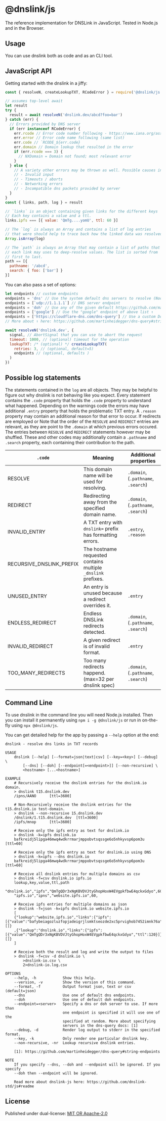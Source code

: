 # @dnslink/js

The reference implementation for DNSLink in JavaScript. Tested in Node.js and in the Browser.

## Usage

You can use dnslink both as code and as an CLI tool.

## JavaScript API

Getting started with the dnslink in a jiffy:

```javascript
const { resolveN, createLookupTXT, RCodeError } = require('@dnslink/js')

// assumes top-level await
let result
try {
  result = await resolveN('dnslink.dev/abcd?foo=bar')
} catch (err) {
  // Errors provided by DNS server
  if (err instanceof RCodeError) {
    err.rcode // Error code number following - https://www.iana.org/assignments/dns-parameters/dns-parameters.xhtml#dns-parameters-6
    err.error // Error code name following (same list)
    err.code // `RCODE_${err.code}
    err.domain // Domain lookup that resulted in the error
    if (err.rcode === 3) {
      // NXDomain = Domain not found; most relevant error
    }
  } else {
    // A variety other errors may be thrown as well. Possible causes include, but are not limited to:
    // - Invalid input
    // - Timeouts / aborts
    // - Networking errors
    // - Incompatible dns packets provided by server
  }
}
const { links, path, log } = result

// `links` is an object containing given links for the different keys
// Each key contains a value and a ttl.
links.ipfs === [{ value: 'QmTg....yomU', ttl: 60 }]

// The `log` is always an Array and contains a list of log entries
// that were should help to trace back how the linked data was resolved.
Array.isArray(log)

// The `path` is always an Array that may contain a list of paths that
// each link may uses to deep-resolve values. The list is sorted from
// first to last.
path == [{
  pathname: '/abcd',
  search: { foo: ['bar'] }
}]
```

You can also pass a set of options: 

```javascript
let endpoints // custom endpoints
endpoints = 'dns' // Use the system default dns servers to resolve (Node.js only!)
endpoints = [`udp://1.1.1.1`] // DNS server endpoint
endpoints = 'doh' // Use any of the given default https://github.com/martinheidegger/doh-query/blob/main/endpoints.md
endpoints = ['google'] // Use the "google" endpoint of above list ↑
endpoints = ['https://cloudflare-dns.com/dns-query'] // Use a custom DoH endpoin
// More about ↑ here: https://github.com/martinheidegger/dns-query#string-endpoints

await resolveN('dnslink.dev', {
  signal, // AbortSignal that you can use to abort the request
  timeout: 1000, // (optional) timeout for the operation
  lookupTXT: /* (optional) */ createLookupTXT(
    retries: 3, // (optional, default=5)
    endpoints // (optional, defaults )
  )
})
```

## Possible log statements

The statements contained in the `log` are all objects. They may be helpful to figure out why dnslink
is not behaving like you expect. Every statement contains the `.code` property that holds the `.code`
property to understand what happened.
Depending on the warnings code the errors may have additional `.entry` property that holds
the problematic TXT entry. A `.reason` property may contain an additional reason for that error to occur.
If redirects are employed or 
Note that the order of the `RESOLVE` and `REDIRECT` entries are relevant, as they are point to the `.domain`
at which previous errors occured. The entries between `RESOLVE` and `REDIRECT` statements however may
be shuffled. These and other codes may additionally contain a `.pathname` and `.search` property,
each containing their contribution to the path.


| `.code`                  | Meaning                                                              | Additional properties               |
|--------------------------|----------------------------------------------------------------------|-------------------------------------|
| RESOLVE                  | This domain name will be used for resolving.                         | `.domain`, (`.pathname`, `.search`) |
| REDIRECT                 | Redirecting away from the specified domain name.                     | `.domain`, (`.pathname`, `.search`) |
| INVALID_ENTRY            | A TXT entry with `dnslink=` prefix has formatting errors.            | `.entry`, `.reason`                 |
| RECURSIVE_DNSLINK_PREFIX | The hostname requested contains multiple `_dnslink` prefixes.        |                                     |
| UNUSED_ENTRY             | An entry is unused because a redirect overrides it.                  | `.entry`                            |
| ENDLESS_REDIRECT         | Endless DNSLink redirects detected.                                  | `.domain`, (`.pathname`, `.search`) |
| INVALID_REDIRECT         | A given redirect is of invalid format.                               | `.entry`                            |
| TOO_MANY_REDIRECTS       | Too many redirects happend. (max=32 per dnslink spec)                | `.domain`, (`.pathname`, `.search`) |

## Command Line

To use dnslink in the command line you will need Node.js installed. Then
you can install it permanently using `npm i -g @dnslink/js` or run in on-the-fly
using `npx @dnslink/js`.

You can get detailed help for the app by passing a `--help` option at the end:

```
dnslink - resolve dns links in TXT records

USAGE
    dnslink [--help] [--format=json|text|csv] [--key=<key>] [--debug] \
        [--dns] [--doh] [--endpoint[=<endpoint>]] [--non-recursive] \
        <hostname> [...<hostname>]

EXAMPLE
    # Recursively receive the dnslink entries for the dnslink.io domain.
    > dnslink t15.dnslink.dev
    /ipns/AANO      [ttl=3600]

    # Non-Recursively receive the dnslink entries for the t15.dnslink.io test-domain.
    > dnslink --non-recursive 15.dnslink.dev
    /dnslink/1.t15.dnslink.dev  [ttl=3600]
    /ipfs/mnop      [ttl=3600]

    # Receive only the ipfs entry as text for dnslink.io
    > dnslink -k=ipfs dnslink.io
    bafkreidj5lipga46mwq4wdkrrmarjmppobvtsqssge6o5nhkyvsp6pom3u [ttl=60]

    # Receive only the ipfs entry as text for dnslink.io using DNS
    > dnslink -k=ipfs --dns dnslink.io
    bafkreidj5lipga46mwq4wdkrrmarjmppobvtsqssge6o5nhkyvsp6pom3u [ttl=60]

    # Receive all dnslink entries for multiple domains as csv
    > dnslink -f=csv dnslink.io ipfs.io
    lookup,key,value,ttl,path
    "dnslink.io","ipfs","QmTgQDr3xNgKBVDVJtyGhopHoxW4EVgpkfbwE4qckxGdyo",60,
    "ipfs.io","ipns","website.ipfs.io",60,

    # Receive ipfs entries for multiple domains as json
    > dnslink -f=json -k=ipfs dnslink.io website.ipfs.io
    [
    {"lookup":"website.ipfs.io","links":{"ipfs":[{"value":"bafybeiagozluzfopjadeigrjlsmktseozde2xc5prvighob7452imnk76a","ttl":32}]},"path":[]}
    ,{"lookup":"dnslink.io","links":{"ipfs":[{"value":"QmTgQDr3xNgKBVDVJtyGhopHoxW4EVgpkfbwE4qckxGdyo","ttl":120}]},"path":[]}
    ]

    # Receive both the result and log and write the output to files
    > dnslink -f=csv -d dnslink.io \
        >dnslink-io.csv \
        2>dnslink-io.log.csv

OPTIONS
    --help, -h            Show this help.
    --version, -v         Show the version of this command.
    --format, -f          Output format json, text or csv (default=json)
    --dns                 Use one of default dns endpoints.
    --doh                 Use one of default doh endpoints.
    --endpoint=<server>   Specify a dns or doh server to use. If more than
                          one endpoint is specified it will use one of the
                          specified at random. More about specifying
                          servers in the dns-query docs: [1]
    --debug, -d           Render log output to stderr in the specified format.
    --key, -k             Only render one particular dnslink key.
    --non-recursive, -nr  Lookup recursive dnslink entries.

    [1]: https://github.com/martinheidegger/dns-query#string-endpoints

NOTE
    If you specify --dns, --doh and --endpoint will be ignored. If you specify
    --doh then --endpoint will be ignored.

    Read more about dnslink-js here: https://github.com/dnslink-std/js#readme
```

## License

Published under dual-license: [MIT OR Apache-2.0](./LICENSE)
